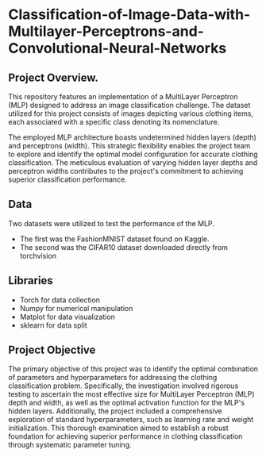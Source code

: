 # Classification-of-Image-Data-with-Multilayer-Perceptrons-and-Convolutional-Neural-Networks
## Project Overview.
This repository features an implementation of a MultiLayer Perceptron (MLP) designed to address an image classification challenge. The dataset utilized for this project consists of images depicting various clothing items, each associated with a specific class denoting its nomenclature.

The employed MLP architecture boasts undetermined hidden layers (depth) and perceptrons (width). This strategic flexibility enables the project team to explore and identify the optimal model configuration for accurate clothing classification. The meticulous evaluation of varying hidden layer depths and perceptron widths contributes to the project's commitment to achieving superior classification performance.

## Data
Two datasets were utilized to test the performance of the MLP.
- The first was the FashionMNIST dataset found on Kaggle.
- The second was the CIFAR10 dataset downloaded directly from torchvision

## Libraries
- Torch for data collection
- Numpy for numerical manipulation
- Matplot for data visualization
- sklearn for data split

## Project Objective
The primary objective of this project was to identify the optimal combination of parameters and hyperparameters for addressing the clothing classification problem. Specifically, the investigation involved rigorous testing to ascertain the most effective size for MultiLayer Perceptron (MLP) depth and width, as well as the optimal activation function for the MLP's hidden layers. Additionally, the project included a comprehensive exploration of standard hyperparameters, such as learning rate and weight initialization. This thorough examination aimed to establish a robust foundation for achieving superior performance in clothing classification through systematic parameter tuning.
